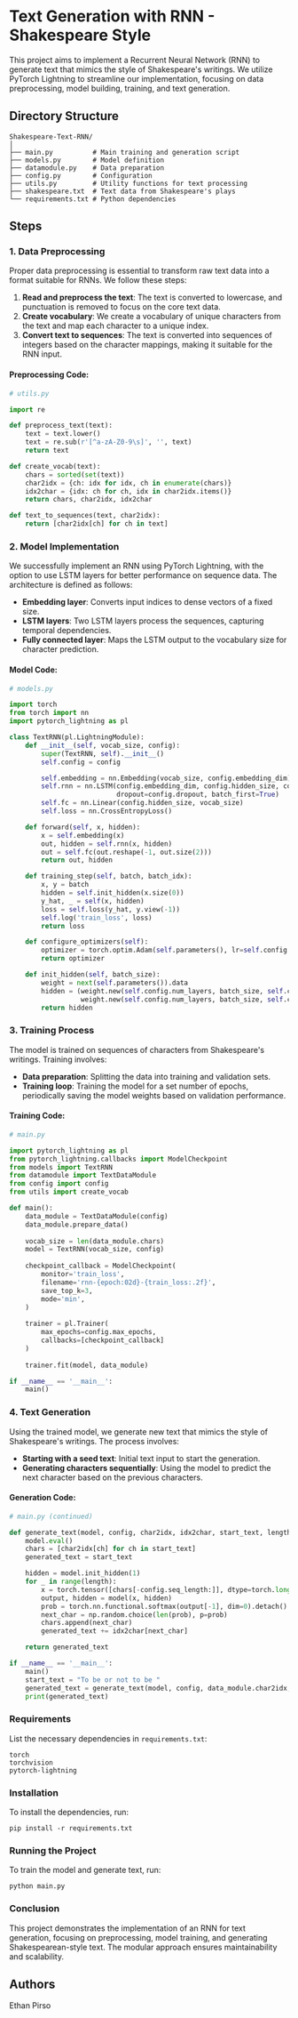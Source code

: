 # Text Generation with RNN - Shakespeare Style

This project aims to implement a Recurrent Neural Network (RNN) to generate text that mimics the style of Shakespeare's writings. We utilize PyTorch Lightning to streamline our implementation, focusing on data preprocessing, model building, training, and text generation.

## Directory Structure
```
Shakespeare-Text-RNN/
│
├── main.py          # Main training and generation script
├── models.py        # Model definition
├── datamodule.py    # Data preparation
├── config.py        # Configuration
├── utils.py         # Utility functions for text processing
├── shakespeare.txt  # Text data from Shakespeare's plays
└── requirements.txt # Python dependencies
```

## Steps

### 1. Data Preprocessing
Proper data preprocessing is essential to transform raw text data into a format suitable for RNNs. We follow these steps:

1. **Read and preprocess the text**: The text is converted to lowercase, and punctuation is removed to focus on the core text data.
2. **Create vocabulary**: We create a vocabulary of unique characters from the text and map each character to a unique index.
3. **Convert text to sequences**: The text is converted into sequences of integers based on the character mappings, making it suitable for the RNN input.

#### Preprocessing Code:
```python
# utils.py

import re

def preprocess_text(text):
    text = text.lower()
    text = re.sub(r'[^a-zA-Z0-9\s]', '', text)
    return text

def create_vocab(text):
    chars = sorted(set(text))
    char2idx = {ch: idx for idx, ch in enumerate(chars)}
    idx2char = {idx: ch for ch, idx in char2idx.items()}
    return chars, char2idx, idx2char

def text_to_sequences(text, char2idx):
    return [char2idx[ch] for ch in text]
```

### 2. Model Implementation
We successfully implement an RNN using PyTorch Lightning, with the option to use LSTM layers for better performance on sequence data. The architecture is defined as follows:

- **Embedding layer**: Converts input indices to dense vectors of a fixed size.
- **LSTM layers**: Two LSTM layers process the sequences, capturing temporal dependencies.
- **Fully connected layer**: Maps the LSTM output to the vocabulary size for character prediction.

#### Model Code:
```python
# models.py

import torch
from torch import nn
import pytorch_lightning as pl

class TextRNN(pl.LightningModule):
    def __init__(self, vocab_size, config):
        super(TextRNN, self).__init__()
        self.config = config

        self.embedding = nn.Embedding(vocab_size, config.embedding_dim)
        self.rnn = nn.LSTM(config.embedding_dim, config.hidden_size, config.num_layers, 
                           dropout=config.dropout, batch_first=True)
        self.fc = nn.Linear(config.hidden_size, vocab_size)
        self.loss = nn.CrossEntropyLoss()

    def forward(self, x, hidden):
        x = self.embedding(x)
        out, hidden = self.rnn(x, hidden)
        out = self.fc(out.reshape(-1, out.size(2)))
        return out, hidden

    def training_step(self, batch, batch_idx):
        x, y = batch
        hidden = self.init_hidden(x.size(0))
        y_hat, _ = self(x, hidden)
        loss = self.loss(y_hat, y.view(-1))
        self.log('train_loss', loss)
        return loss

    def configure_optimizers(self):
        optimizer = torch.optim.Adam(self.parameters(), lr=self.config.learning_rate)
        return optimizer

    def init_hidden(self, batch_size):
        weight = next(self.parameters()).data
        hidden = (weight.new(self.config.num_layers, batch_size, self.config.hidden_size).zero_(),
                  weight.new(self.config.num_layers, batch_size, self.config.hidden_size).zero_())
        return hidden
```

### 3. Training Process
The model is trained on sequences of characters from Shakespeare's writings. Training involves:

- **Data preparation**: Splitting the data into training and validation sets.
- **Training loop**: Training the model for a set number of epochs, periodically saving the model weights based on validation performance.

#### Training Code:
```python
# main.py

import pytorch_lightning as pl
from pytorch_lightning.callbacks import ModelCheckpoint
from models import TextRNN
from datamodule import TextDataModule
from config import config
from utils import create_vocab

def main():
    data_module = TextDataModule(config)
    data_module.prepare_data()
    
    vocab_size = len(data_module.chars)
    model = TextRNN(vocab_size, config)
    
    checkpoint_callback = ModelCheckpoint(
        monitor='train_loss',
        filename='rnn-{epoch:02d}-{train_loss:.2f}',
        save_top_k=3,
        mode='min',
    )
    
    trainer = pl.Trainer(
        max_epochs=config.max_epochs,
        callbacks=[checkpoint_callback]
    )
    
    trainer.fit(model, data_module)

if __name__ == '__main__':
    main()
```

### 4. Text Generation
Using the trained model, we generate new text that mimics the style of Shakespeare's writings. The process involves:

- **Starting with a seed text**: Initial text input to start the generation.
- **Generating characters sequentially**: Using the model to predict the next character based on the previous characters.

#### Generation Code:
```python
# main.py (continued)

def generate_text(model, config, char2idx, idx2char, start_text, length=1000):
    model.eval()
    chars = [char2idx[ch] for ch in start_text]
    generated_text = start_text

    hidden = model.init_hidden(1)
    for _ in range(length):
        x = torch.tensor([chars[-config.seq_length:]], dtype=torch.long)
        output, hidden = model(x, hidden)
        prob = torch.nn.functional.softmax(output[-1], dim=0).detach().cpu().numpy()
        next_char = np.random.choice(len(prob), p=prob)
        chars.append(next_char)
        generated_text += idx2char[next_char]

    return generated_text

if __name__ == '__main__':
    main()
    start_text = "To be or not to be "
    generated_text = generate_text(model, config, data_module.char2idx, data_module.idx2char, start_text, config.generate_length)
    print(generated_text)
```

### Requirements
List the necessary dependencies in `requirements.txt`:
```
torch
torchvision
pytorch-lightning
```

### Installation
To install the dependencies, run:
```
pip install -r requirements.txt
```

### Running the Project
To train the model and generate text, run:
```
python main.py
```

### Conclusion
This project demonstrates the implementation of an RNN for text generation, focusing on preprocessing, model training, and generating Shakespearean-style text. The modular approach ensures maintainability and scalability.

## Authors
Ethan Pirso
